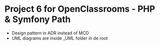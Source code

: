# Project 6 for OpenClassrooms - PHP & Symfony Path

- Design pattern in ADR instead of MCD
- UML diagrams are inside _UML folder in de root